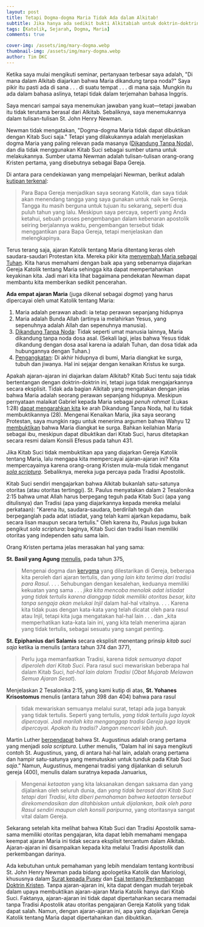 ```yaml
---
layout: post
title: Tetapi Dogma-dogma Maria Tidak Ada dalam Alkitab!
subtitle: Jika hanya ada sedikit bukti Alkitabiah untuk doktrin-doktrin ini, mengapa Gereja mempromosikannya?
tags: [Katolik, Sejarah, Dogma, Maria]
comments: true

cover-img: /assets/img/mary-dogma.webp
thumbnail-img: /assets/img/mary-dogma.webp
author: Tim DKC
---
```



Ketika saya mulai mengikuti seminar, pertanyaan terbesar saya adalah, "Di mana dalam Alkitab diajarkan bahwa Maria dikandung tanpa noda?" Saya pikir itu pasti ada di sana . . . di suatu tempat . . . di mana saja. Mungkin itu ada dalam bahasa aslinya, tetapi tidak dalam terjemahan bahasa Inggris.

Saya mencari sampai saya menemukan jawaban yang kuat—tetapi jawaban itu tidak terutama berasal dari Alkitab. Sebaliknya, saya menemukannya dalam tulisan-tulisan St. John Henry Newman.

Newman tidak mengatakan, "Dogma-dogma Maria tidak dapat dibuktikan dengan Kitab Suci saja." Tetapi yang dilakukannya adalah menjelaskan dogma Maria yang paling relevan pada masanya ([Dikandung Tanpa Noda](https://www.catholic.com/magazine/online-edition/immaculate-conception-a-smart-take)), dan dia tidak menggunakan Kitab Suci sebagai sumber utama untuk melakukannya. Sumber utama Newman adalah tulisan-tulisan orang-orang Kristen pertama, yang disebutnya sebagai Bapa Gereja.

Di antara para cendekiawan yang mempelajari Newman, berikut adalah [kutipan terkenal](https://www.newmanreader.org/works/anglicans/volume2/pusey/section2.html):

> Para Bapa Gereja menjadikan saya seorang Katolik, dan saya tidak akan menendang tangga yang saya gunakan untuk naik ke Gereja. Tangga itu masih berguna untuk tujuan itu sekarang, seperti dua puluh tahun yang lalu. Meskipun saya percaya, seperti yang Anda ketahui, sebuah proses pengembangan dalam kebenaran apostolik seiring berjalannya waktu, pengembangan tersebut tidak menggantikan para Bapa Gereja, tetapi menjelaskan dan melengkapinya.

Terus terang saja, ajaran Katolik tentang Maria ditentang keras oleh saudara-saudari Protestan kita. Mereka pikir kita [menyembah Maria sebagai Tuhan](https://www.catholic.com/magazine/online-edition/statues-arent-necessarily-idols). Kita harus memahami dengan baik apa yang sebenarnya diajarkan Gereja Katolik tentang Maria sehingga kita dapat mempertahankan keyakinan kita. Jadi mari kita lihat bagaimana pendekatan Newman dapat membantu kita memberikan sedikit pencerahan.

**Ada empat ajaran Maria** (juga dikenal sebagai _dogma_) yang harus dipercayai oleh umat Katolik tentang Maria:

1. Maria adalah perawan abadi: ia tetap perawan sepanjang hidupnya
2. Maria adalah Bunda Allah (artinya ia melahirkan Yesus, yang sepenuhnya adalah Allah dan sepenuhnya manusia).
3. [Dikandung Tanpa Noda](https://www.catholic.com/magazine/online-edition/the-immaculate-conception-in-scripture): Tidak seperti umat manusia lainnya, Maria dikandung tanpa noda dosa asal. (Sekali lagi, jelas bahwa Yesus tidak dikandung dengan dosa asal karena ia adalah Tuhan, dan dosa tidak ada hubungannya dengan Tuhan.)
4. [Pengangkatan](https://www.catholic.com/audio/sp/protestants-are-wrong-about-marys-assumption-heres-why): Di akhir hidupnya di bumi, Maria diangkat ke surga, tubuh dan jiwanya. Hal ini sejajar dengan kenaikan Kristus ke surga.

Apakah ajaran-ajaran ini diajarkan dalam Alkitab? Kitab Suci tentu saja tidak bertentangan dengan doktrin-doktrin ini, tetapi juga tidak mengajarkannya secara eksplisit. Tidak ada bagian Alkitab yang mengatakan dengan jelas bahwa Maria adalah seorang perawan sepanjang hidupnya. Meskipun pernyataan malaikat Gabriel kepada Maria sebagai _penuh rahmat_ (Lukas 1:28) [dapat mengarahkan kita](https://ignatius.com/rethinking-mary-in-the-new-testament-rdmp/) ke arah Dikandung Tanpa Noda, hal itu tidak membuktikannya (28). Mengenai Kenaikan Maria, jika saya seorang Protestan, saya mungkin ragu untuk menerima argumen bahwa Wahyu 12 [membuktikan](https://www.catholic.com/magazine/online-edition/is-mary-the-woman-in-revelation-12) bahwa Maria diangkat ke surga. Bahkan keilahian Maria sebagai ibu, meskipun dapat dibuktikan dari Kitab Suci, harus ditetapkan secara resmi dalam Konsili Efesus pada tahun 431.

Jika Kitab Suci tidak membuktikan apa yang diajarkan Gereja Katolik tentang Maria, lalu mengapa kita mempercayai ajaran-ajaran ini? Kita mempercayainya karena orang-orang Kristen mula-mula tidak menganut [_sola scriptura_](https://shop.catholic.com/sola-scriptura-doesnt-work/). Sebaliknya, mereka juga percaya pada Tradisi Apostolik.

Kitab Suci sendiri mengajarkan bahwa Alkitab bukanlah satu-satunya otoritas (atau otoritas tertinggi). St. Paulus menyatakan dalam 2 Tesalonika 2:15 bahwa umat Allah harus berpegang teguh pada Kitab Suci (apa yang ditulisnya) dan Tradisi (apa yang diajarkannya kepada mereka melalui perkataan): "Karena itu, saudara-saudara, berdirilah teguh dan berpeganglah pada adat istiadat, yang telah kami ajarkan kepadamu, baik secara lisan maupun secara tertulis." Oleh karena itu, Paulus juga bukan pengikut _sola scriptura_: baginya, Kitab Suci dan tradisi lisan memiliki otoritas yang independen satu sama lain.

Orang Kristen pertama jelas merasakan hal yang sama:

**St. Basil yang Agung** [menulis](https://litpress.org/Products/1025/The-Faith-of-the-Early-Fathers-ThreeVolume-Set), pada tahun 375,

> Mengenai dogma dan [kerygma](https://www.catholic.com/magazine/print-edition/kerygma) yang dilestarikan di Gereja, beberapa kita peroleh dari ajaran tertulis, dan _yang lain kita terima dari tradisi para Rasul_. . . . Sehubungan dengan kesalehan, keduanya memiliki kekuatan yang sama . . . _jika kita mencoba menolak adat istiadat yang tidak tertulis karena dianggap tidak memiliki otoritas besar, kita tanpa sengaja akan melukai Injil_ dalam hal-hal vitalnya. . . . Karena kita tidak puas dengan kata-kata yang telah dicatat oleh para rasul atau Injil, tetapi kita juga mengatakan hal-hal lain . . . dan _kita memperhatikan kata-kata lain ini, yang kita telah menerima ajaran yang tidak tertulis, sebagai sesuatu yang sangat penting.

**St. Epiphanius dari Salamis** secara eksplisit menentang prinsip _kitab suci saja_ ketika ia menulis (antara tahun 374 dan 377),

> Perlu juga memanfaatkan Tradisi, karena _tidak semuanya dapat diperoleh dari Kitab Suci_. Para rasul suci mewariskan beberapa hal dalam Kitab Suci, _hal-hal lain dalam Tradisi_ (_Obat Mujarab Melawan Semua Ajaran Sesat_).

Menjelaskan 2 Tesalonika 2:15, yang kami kutip di atas, **St. Yohanes Krisostomus** menulis (antara tahun 398 dan 404) bahwa para rasul

> tidak mewariskan semuanya melalui surat, tetapi ada juga banyak yang tidak tertulis. Seperti yang tertulis, _yang tidak tertulis juga layak dipercayai. Jadi marilah kita menganggap tradisi Gereja juga layak dipercayai. Apakah itu tradisi? Jangan mencari lebih jauh_.

Martin Luther [berpendapat](https://www.fortresspress.com/store/product/9780800698836/Martin-Luthers-Basic-Theological-Writings) bahwa St. Augustinus adalah orang pertama yang menjadi _sola scriptura_. Luther menulis, “Dalam hal ini saya mengikuti contoh St. Augustinus, yang, di antara hal-hal lain, adalah orang pertama dan hampir satu-satunya yang memutuskan untuk tunduk pada Kitab Suci _saja_.” Namun, Augustinus, mengenai tradisi yang dijalankan di seluruh gereja (400), menulis dalam suratnya kepada Januarius,

> Mengenai _ketaatan_ yang kita laksanakan dengan saksama dan yang dijalankan oleh seluruh dunia, dan _yang tidak berasal dari Kitab Suci tetapi dari Tradisi_, _kita diberi pemahaman bahwa ketaatan tersebut direkomendasikan dan ditahbiskan untuk dijalankan, baik oleh para Rasul sendiri maupun oleh konsili paripurna_, yang otoritasnya sangat vital dalam Gereja.

Sekarang setelah kita melihat bahwa Kitab Suci dan Tradisi Apostolik sama-sama memiliki otoritas pengajaran, kita dapat lebih memahami mengapa keempat ajaran Maria ini tidak secara eksplisit tercantum dalam Alkitab. Ajaran-ajaran ini disampaikan kepada kita melalui Tradisi Apostolik dan perkembangan darinya.

Ada kebutuhan untuk pemahaman yang lebih mendalam tentang kontribusi St. John Henry Newman pada bidang apologetika Katolik dan Mariologi, khususnya dalam [Surat kepada Pusey](https://www.newmanreader.org/works/anglicans/volume2/pusey/index.html) dan [Esai tentang Perkembangan Doktrin Kristen](https://www.newmanreader.org/works/development/). Tanpa ajaran-ajaran ini, kita dapat dengan mudah terjebak dalam upaya membuktikan ajaran-ajaran Maria Katolik hanya dari Kitab Suci. Faktanya, ajaran-ajaran ini tidak dapat dipertahankan secara memadai tanpa Tradisi Apostolik atau otoritas pengajaran Gereja Katolik yang tidak dapat salah. Namun, dengan ajaran-ajaran ini, apa yang diajarkan Gereja Katolik tentang Maria dapat dipertahankan dan dibuktikan.